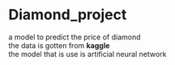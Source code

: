 # Diamond_project
a model to predict the price of diamond<br/>
the data is gotten from **kaggle**<br/> 
the model that is use is artificial neural network <br/>
